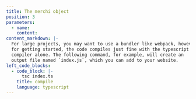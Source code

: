 ```yaml
---
title: The merchi object
position: 3
parameters:
  - name:
    content:
content_markdown: |-
  For large projects, you may want to use a bundler like webpack, however
  for getting started, the code compiles just fine with the typescript
  compiler alone. The following command, for example, will create an
  output file named `index.js`, which you can add to your website.
left_code_blocks:
  - code_block: |-
      tsc index.ts
    title: compile
    language: typescript
---
```

